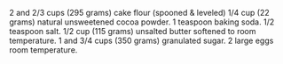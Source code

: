2 and 2/3 cups (295 grams) cake flour (spooned & leveled)
1/4 cup (22 grams) natural unsweetened cocoa powder.
1 teaspoon baking soda.
1/2 teaspoon salt.
1/2 cup (115 grams) unsalted butter softened to room temperature.
1 and 3/4 cups (350 grams) granulated sugar.
2 large eggs room temperature.